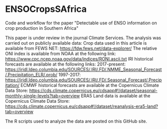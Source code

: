 # ENSOCropsSAfrica
Code and workflow for the paper "Detectable use of ENSO information on crop production in Southern Africa"

This paper is under review in the journal Climate Services. The analysis was carried out on publicly available data:
Crop data used in this article is available from FEWS NET:
https://fdw.fews.net/data-explorer/
The relative ONI index is available from NOAA at the following link: https://www.cpc.ncep.noaa.gov/data/indices/RONI.ascii.txt 
IRI historical forecasts are available at the following links:
2017-present: https://iridl.ldeo.columbia.edu/SOURCES/.IRI/.FD/.NMME_Seasonal_Forecast/.Precipitation_ELR/.prob/
1997-2017:
https://iridl.ldeo.columbia.edu/SOURCES/.IRI/.FD/.Seasonal_Forecast/.Precipitation/
ECMWF historical forecasts are available at the Copernicus Climate Data Store: https://cds.climate.copernicus.eu/cdsapp#!/dataset/seasonal-monthly-single-levels?tab=overview 
ERA5 Land data is available at the Copernicus Climate Data Store:
https://cds.climate.copernicus.eu/cdsapp#!/dataset/reanalysis-era5-land?tab=overview

The R scripts used to analyze the data are posted on this GitHub site.
